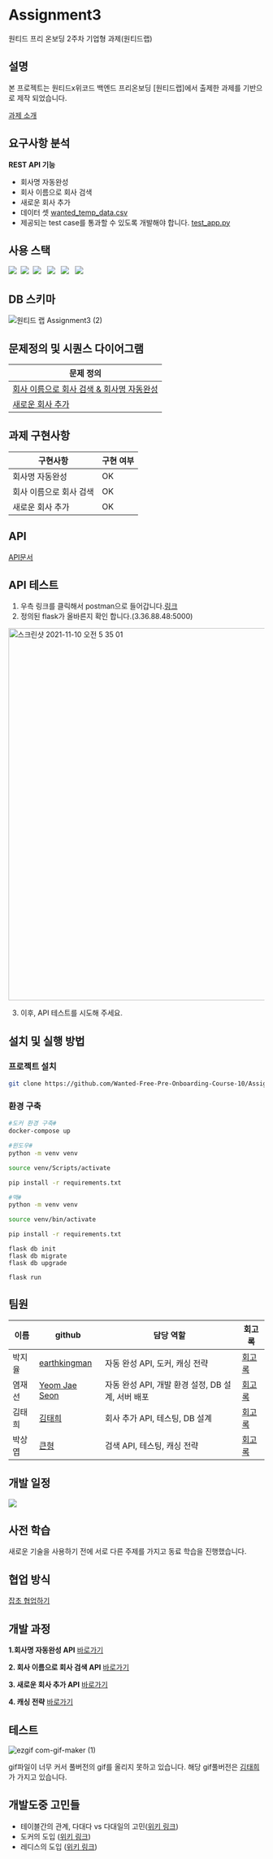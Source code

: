 # Assignment3
원티드 프리 온보딩 2주차 기업형 과제(원티드랩)

## 설명

본 프로젝트는 원티드x위코드 백엔드 프리온보딩  [원티드랩]에서 출제한 과제를 기반으로 제작 되었습니다.

[과제 소개](https://www.notion.so/wecode/0517378f554a489db507524a91d64dc8)

## 요구사항 분석
**REST API 기능**

- 회사명 자동완성
- 회사 이름으로 회사 검색
- 새로운 회사 추가
- 데이터 셋 [wanted_temp_data.csv](https://s3-us-west-2.amazonaws.com/secure.notion-static.com/81f13ae2-fabc-4fad-a754-9b2d684f41a8/wanted_temp_data.csv)
- 제공되는 test case를 통과할 수 있도록 개발해야 합니다. [test_app.py](https://s3-us-west-2.amazonaws.com/secure.notion-static.com/0d2517b3-b80b-4a1b-82c4-9bc6f2a0d5ae/test_app.py)
## 사용 스택
<img src="https://img.shields.io/badge/Python-3776AB?style=flat-square&logo=Python&logoColor=white" />&nbsp; <img src="https://img.shields.io/badge/Docker-2496ED?style=flat-square&logo=Docker&logoColor=white" />&nbsp; <img src="https://img.shields.io/badge/Flask-000000?style=flat-square&logo=Flask&logoColor=white" /> &nbsp; <img src="https://img.shields.io/badge/Redis-DC382D?style=flat-square&logo=Redis&logoColor=white" /> &nbsp; <img src="https://img.shields.io/badge/Postman-FF6C37?style=flat-square&logo=Postman&logoColor=white" />  &nbsp; <img src="https://img.shields.io/badge/AWS%20EC2-232F3E?style=flat-square&logo=Amazon%20AWS&logoColor=white" />

## DB 스키마
![원티드 랩 Assignment3 (2)](https://user-images.githubusercontent.com/67785334/140938418-f31e37d2-cd69-4f58-81ff-cd05ecb8a7cc.png)


## 문제정의 및 시퀀스 다이어그램


| 문제 정의 | 
| ------ | 
| [회사 이름으로 회사 검색 & 회사명 자동완성](https://github.com/Wanted-Free-Pre-Onboarding-Course-10/Assignment3/wiki/%EB%AC%B8%EC%A0%9C-%EC%A0%95%EC%9D%98(%ED%9A%8C%EC%82%AC%EB%AA%85-%EC%9E%90%EB%8F%99%EC%99%84%EC%84%B1,-%ED%9A%8C%EC%82%AC-%EA%B2%80%EC%83%89)) |
| [새로운 회사 추가](https://github.com/Wanted-Free-Pre-Onboarding-Course-10/Assignment3/wiki/%EB%AC%B8%EC%A0%9C%EC%A0%95%EC%9D%98(%EC%83%88%EB%A1%9C%EC%9A%B4-%ED%9A%8C%EC%82%AC-%EC%B6%94%EA%B0%80)) |  


## 과제 구현사항


| 구현사항  | 구현 여부                                          |
| ------ | ----------------------------------------------- |
| 회사명 자동완성 |  OK| 
| 회사 이름으로 회사 검색 | OK | 
| 새로운 회사 추가 | OK | 


## API
[API문서](https://documenter.getpostman.com/view/13568025/UVC5F87D)

## API 테스트
1. 우측 링크를 클릭해서 postman으로 들어갑니다.[링크](https://www.postman.com/martian-satellite-348039/workspace/10/overview) 
2. 정의된 flask가 올바른지 확인 합니다.(3.36.88.48:5000)

<img width="732" alt="스크린샷 2021-11-10 오전 5 35 01" src="https://user-images.githubusercontent.com/81801012/141000570-91c5ecda-b24c-46c4-8073-1fe9feae4535.png">


3. 이후, API 테스트를 시도해 주세요.

## 설치 및 실행 방법

### 프로젝트 설치

```bash
git clone https://github.com/Wanted-Free-Pre-Onboarding-Course-10/Assignment3.git
```

 ### 환경 구축
 
 ```bash
 #도커 환경 구축#
 docker-compose up
 ```

```bash
#윈도우#
python -m venv venv

source venv/Scripts/activate

pip install -r requirements.txt
```

```bash
#맥#
python -m venv venv

source venv/bin/activate

pip install -r requirements.txt
```

```shell
flask db init
flask db migrate
flask db upgrade
```

```shell
flask run
```


## 팀원

| 이름   | github                                          | 담당 역할                  | 회고록             |
| ------ | ----------------------------------------------- | -------------------------- |------------------|
| 박지율 | [earthkingman](https://github.com/earthkingman) | 자동 완성 API, 도커, 캐싱 전략 |      [회고록](https://velog.io/@earthkingman/%EC%9B%90%ED%8B%B0%EB%93%9C-%ED%94%84%EB%A6%AC%EC%98%A8%EB%B3%B4%EB%94%A9-2%EC%A3%BC%EC%B0%A8-%EC%9B%90%ED%8B%B0%EB%93%9C-%ED%9A%8C%EA%B3%A0%EB%A1%9D)          |
| 염재선 | [Yeom Jae Seon](https://github.com/YeomJaeSeon) | 자동 완성 API, 개발 환경 설정, DB 설계, 서버 배포 |   [회고록](https://yjs3819.tistory.com/68)                  |
| 김태희 | [김태희](https://github.com/godtaehee)            | 회사 추가 API, 테스팅, DB 설계     |        [회고록](https://medium.com/@godtaehee/week-2-wanted-%EA%B3%BC%EC%A0%9C%EB%A5%BC-%EB%A7%88%EC%B9%98%EA%B3%A0-41fa8998a4db)            |
| 박상엽 | [큰형](  https://github.com/lotus0204)            | 검색 API, 테스팅, 캐싱 전략           |     [회고록](https://velog.io/@lotus/Pre-Onboarding-%ED%9A%8C%EA%B3%A0Assignment-3)                   |

## 개발 일정

![](https://images.velog.io/images/earthkingman/post/82de5bb2-bddc-49f9-a5a5-675b8b172a2b/image.png)

## 사전 학습

새로운 기술을 사용하기 전에 서로 다른 주제를 가지고 동료 학습을 진행했습니다.


## 협업 방식

[잡초 협업하기](https://github.com/Wanted-Free-Pre-Onboarding-Course-10/Assignment2/wiki/%ED%98%91%EC%97%85-%EB%B0%A9%EC%8B%9D)

## 개발 과정

**1.회사명 자동완성 API**
[바로가기](https://github.com/Wanted-Free-Pre-Onboarding-Course-10/Assignment3/wiki/%ED%9A%8C%EC%82%AC%EC%9D%B4%EB%A6%84-%EC%9E%90%EB%8F%99%EC%99%84%EC%84%B1-%EA%B8%B0%EB%8A%A5)


**2. 회사 이름으로 회사 검색 API**
[바로가기](https://github.com/Wanted-Free-Pre-Onboarding-Course-10/Assignment3/wiki/%ED%9A%8C%EC%82%AC-%EC%9D%B4%EB%A6%84%EC%9C%BC%EB%A1%9C-%ED%9A%8C%EC%82%AC-%EA%B2%80%EC%83%89-%EA%B8%B0%EB%8A%A5)


**3. 새로운 회사 추가 API**
[바로가기](https://github.com/Wanted-Free-Pre-Onboarding-Course-10/Assignment3/wiki/%EC%83%88%EB%A1%9C%EC%9A%B4-%ED%9A%8C%EC%82%AC-%EC%B6%94%EA%B0%80-%EA%B8%B0%EB%8A%A5)

**4. 캐싱 전략**
[바로가기](https://github.com/Wanted-Free-Pre-Onboarding-Course-10/Assignment3/wiki/%EC%BA%90%EC%8B%B1%EC%A0%84%EB%9E%B5)

## 테스트 

![ezgif com-gif-maker (1)](https://user-images.githubusercontent.com/44861205/140997102-281d4194-ded8-47aa-ad13-abcaea2d1d43.gif)

gif파일이 너무 커서 풀버전의 gif를 올리지 못하고 있습니다. 해당 gif풀버전은 [김태희](https://github.com/godtaehee)가 가지고 있습니다.

## 개발도중 고민들
- 테이블간의 관계, 다대다 vs 다대일의 고민(<a href="https://github.com/Wanted-Free-Pre-Onboarding-Course-10/Assignment3/wiki/%EB%8B%A4%EB%8C%80%EB%8B%A4-vs-%EC%9D%BC%EB%8C%80%EB%8B%A4">위키 링크</a>)
- 도커의 도입 (<a href="https://github.com/Wanted-Free-Pre-Onboarding-Course-10/Assignment3/wiki/%EB%8F%84%EC%BB%A4%EC%9D%98-%EB%8F%84%EC%9E%85">위키 링크</a>)
- 레디스의 도입 (<a href="https://github.com/Wanted-Free-Pre-Onboarding-Course-10/Assignment3/wiki/%EB%A0%88%EB%94%94%EC%8A%A4%EC%9D%98-%EB%8F%84%EC%9E%85">위키 링크</a>)

